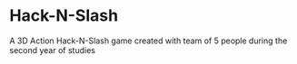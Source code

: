 # Hack-N-Slash
A 3D Action Hack-N-Slash game created with team of 5 people during the second year of studies
